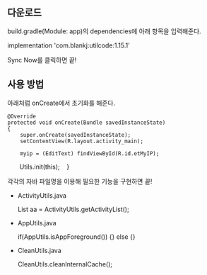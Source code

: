 
## 다운로드

build.gradle(Module: app)의 dependencies에 아래 항목을 입력해준다.

implementation 'com.blankj:utilcode:1.15.1'

Sync Now를 클릭하면 끝!



## 사용 방법

아래처럼 onCreate에서 초기화를 해준다.


    @Override
    protected void onCreate(Bundle savedInstanceState)
    {
        super.onCreate(savedInstanceState);
        setContentView(R.layout.activity_main);

        myip = (EditText) findViewById(R.id.etMyIP);

        Utils.init(this); 
    }


각각의 자바 파일명을 이용해 필요한 기능을 구현하면 끝!


- ActivityUtils.java

  List<Activity> aa = ActivityUtils.getActivityList();
  
- AppUtils.java

  if(AppUtils.isAppForeground()) {} else {}
  
- CleanUtils.java

  CleanUtils.cleanInternalCache();
